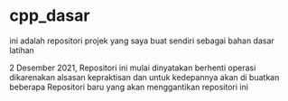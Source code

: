 # cpp_dasar
ini adalah repositori projek yang saya buat sendiri sebagai bahan dasar latihan

2 Desember 2021, Repositori ini mulai dinyatakan berhenti operasi dikarenakan alsasan kepraktisan
dan untuk kedepannya akan di buatkan beberapa Repositori baru yang akan menggantikan repositori ini
